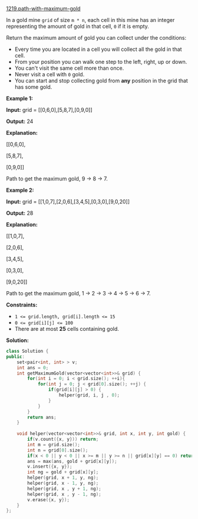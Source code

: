 [1219.path-with-maximum-gold](https://leetcode.com/problems/path-with-maximum-gold/)  

In a gold mine `grid` of size `m * n`, each cell in this mine has an integer representing the amount of gold in that cell, `0` if it is empty.

Return the maximum amount of gold you can collect under the conditions:

*   Every time you are located in a cell you will collect all the gold in that cell.
*   From your position you can walk one step to the left, right, up or down.
*   You can't visit the same cell more than once.
*   Never visit a cell with `0` gold.
*   You can start and stop collecting gold from **any** position in the grid that has some gold.

**Example 1:**

  
**Input:** grid = \[\[0,6,0\],\[5,8,7\],\[0,9,0\]\]
  
**Output:** 24
  
**Explanation:**
  
\[\[0,6,0\],
  
 \[5,8,7\],
  
 \[0,9,0\]\]
  
Path to get the maximum gold, 9 -> 8 -> 7.
  

**Example 2:**

  
**Input:** grid = \[\[1,0,7\],\[2,0,6\],\[3,4,5\],\[0,3,0\],\[9,0,20\]\]
  
**Output:** 28
  
**Explanation:**
  
\[\[1,0,7\],
  
 \[2,0,6\],
  
 \[3,4,5\],
  
 \[0,3,0\],
  
 \[9,0,20\]\]
  
Path to get the maximum gold, 1 -> 2 -> 3 -> 4 -> 5 -> 6 -> 7.
  

**Constraints:**

*   `1 <= grid.length, grid[i].length <= 15`
*   `0 <= grid[i][j] <= 100`
*   There are at most **25** cells containing gold.  



**Solution:**  

```cpp
class Solution {
public:
    set<pair<int, int> > v;
    int ans = 0;
    int getMaximumGold(vector<vector<int>>& grid) {
        for(int i = 0; i < grid.size(); ++i){
            for(int j = 0; j < grid[0].size(); ++j) {
                if(grid[i][j] > 0) {
                    helper(grid, i, j , 0);
                }
            }
        }
        return ans;
    }
    
    void helper(vector<vector<int>>& grid, int x, int y, int gold) {
        if(v.count({x, y})) return;
        int m = grid.size();
        int n = grid[0].size();
        if(x < 0 || y < 0 || x >= m || y >= n || grid[x][y] == 0) return;
        ans = max(ans, gold + grid[x][y]);
        v.insert({x, y});
        int ng = gold + grid[x][y];
        helper(grid, x + 1, y, ng);
        helper(grid, x - 1, y, ng);
        helper(grid, x , y + 1, ng);
        helper(grid, x , y - 1, ng);
        v.erase({x, y});
    }
};
```
      
